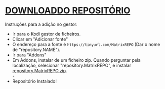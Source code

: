 # <a href="repository.MatrixREPO.zip">DOWNLOADDO REPOSITÓRIO</a>

Instruções para a adição no gestor:


<p align="left">
  <ul>
    <li>Ir para o Kodi gestor de ficheiros.</li>
    <li>Clicar em "Adicionar fonte"</li>
    <li>O endereço para a fonte é <code>https://tinyurl.com/MatrixREPO</code> (Dar o nome de "repository.NAME").</li>
    <li>Ir para "Addons"</li>
    <li>Em Addons, instalar de um ficheiro zip. Quando perguntar pela localização, selecionar "repository.MatrixREPO", e instalar <a href="repository.MatrixREPO.zip">repository.MatrixREPO.zip</a>.</li>
    -
    <li>Repositório Instalado!</li>
    
</ul>

                                      
                                       

</p>

